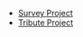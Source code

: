 * [Survey Project](https://traci-porter.github.io/github-portfolio/survey/index.html)
* [Tribute Project](https://traci-porter.github.io/github-portfolio/tribute/index.html)

